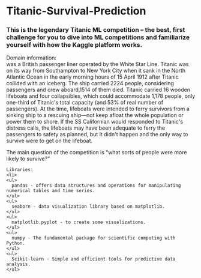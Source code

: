 # Titanic-Survival-Prediction
### This is the legendary Titanic ML competition – the best, first challenge for you to dive into ML competitions and familiarize yourself with how the Kaggle platform works.
Domain information:<br>
      was a British passenger liner operated by the White Star Line. Titanic was on its way from Southampton to New York City when it sank in the North Atlantic Ocean in the early morning hours of 15 April 1912 after Titanic collided with an iceberg. The ship carried 2224 people, considering passengers and crew aboard,1514 of them died.
Titanic carried 16 wooden lifeboats and four collapsibles, which could accommodate 1,178 people, only one-third of Titanic's total capacity (and 53% of real number of passengers). At the time, lifeboats were intended to ferry survivors from a sinking ship to a rescuing ship—not keep afloat the whole population or power them to shore. If the SS Californian would responded to Titanic's distress calls, the lifeboats may have been adequate to ferry the passengers to safety as planned, but it didn't happen and the only way to survive were to get on the lifeboat.

The main question of the competition is “what sorts of people were more likely to survive?”

    Libraries:
    <li>
    <ul>
      pandas - offers data structures and operations for manipulating numerical tables and time series.
    </ul>
    <ul>
      seaborn - data visualization library based on matplotlib.
    </ul>
    <ul>
      matplotlib.pyplot - to create some visualizations.
    </ul>
    <ul>
      numpy - The fundamental package for scientific computing with Python.
    </ul>
    <ul>
      Scikit-learn - Simple and efficient tools for predictive data analysis.
    </ul>
</li>  
